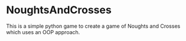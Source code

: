 # NoughtsAndCrosses
This is a simple python game to create a game of Noughts and Crosses which uses an OOP approach.
